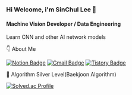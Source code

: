 ### Hi Welcome, i'm SinChul Lee 👋

#### Machine Vision Developer / Data Engineering
Learn CNN and other AI network models

👇 About Me

[![Notion Badge](https://img.shields.io/badge/Notion-000000?style=flat-square&logo=Notion&logoColor=white&link=https://comfortable-carnation-df7.notion.site/f585b4cfa9bd4c20ad9627f1511ce307?pvs=4)](https://comfortable-carnation-df7.notion.site/f585b4cfa9bd4c20ad9627f1511ce307?pvs=4)
[![Gmail Badge](https://img.shields.io/badge/Gmail-d14836?style=flat-square&logo=Gmail&logoColor=white&link=mailto:dltlscjf11@gmail.com)](mailto:dltlscjf11@gmail.com)
  [![Tistory Badge](https://img.shields.io/badge/tistory-20C997?style=flat-square&logo=Velog&logoColor=white&link=https://lsc99.tistory.com/)](https://lsc99.tistory.com/)


🏅 Algorithm Silver Level(Baekjoon Algorithm) 

[![Solved.ac Profile](http://mazassumnida.wtf/api/v2/generate_badge?boj=dltlscjf11)](https://solved.ac/dltlscjf11/)  
